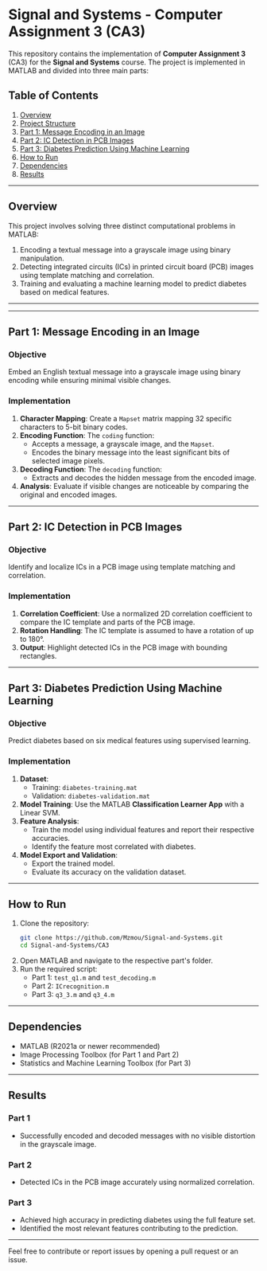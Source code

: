 
# Signal and Systems - Computer Assignment 3 (CA3)

This repository contains the implementation of **Computer Assignment 3** (CA3) for the **Signal and Systems** course. The project is implemented in MATLAB and divided into three main parts:

## Table of Contents
1. [Overview](#overview)
2. [Project Structure](#project-structure)
3. [Part 1: Message Encoding in an Image](#part-1-message-encoding-in-an-image)
4. [Part 2: IC Detection in PCB Images](#part-2-ic-detection-in-pcb-images)
5. [Part 3: Diabetes Prediction Using Machine Learning](#part-3-diabetes-prediction-using-machine-learning)
6. [How to Run](#how-to-run)
7. [Dependencies](#dependencies)
8. [Results](#results)

---

## Overview

This project involves solving three distinct computational problems in MATLAB:
1. Encoding a textual message into a grayscale image using binary manipulation.
2. Detecting integrated circuits (ICs) in printed circuit board (PCB) images using template matching and correlation.
3. Training and evaluating a machine learning model to predict diabetes based on medical features.

---






---

## Part 1: Message Encoding in an Image

### Objective
Embed an English textual message into a grayscale image using binary encoding while ensuring minimal visible changes.

### Implementation
1. **Character Mapping**: Create a `Mapset` matrix mapping 32 specific characters to 5-bit binary codes.
2. **Encoding Function**: The `coding` function:
   - Accepts a message, a grayscale image, and the `Mapset`.
   - Encodes the binary message into the least significant bits of selected image pixels.
3. **Decoding Function**: The `decoding` function:
   - Extracts and decodes the hidden message from the encoded image.
4. **Analysis**: Evaluate if visible changes are noticeable by comparing the original and encoded images.

---

## Part 2: IC Detection in PCB Images

### Objective
Identify and localize ICs in a PCB image using template matching and correlation.

### Implementation
1. **Correlation Coefficient**: Use a normalized 2D correlation coefficient to compare the IC template and parts of the PCB image.
2. **Rotation Handling**: The IC template is assumed to have a rotation of up to 180°.
3. **Output**: Highlight detected ICs in the PCB image with bounding rectangles.

---

## Part 3: Diabetes Prediction Using Machine Learning

### Objective
Predict diabetes based on six medical features using supervised learning.

### Implementation
1. **Dataset**: 
   - Training: `diabetes-training.mat`
   - Validation: `diabetes-validation.mat`
2. **Model Training**: Use the MATLAB **Classification Learner App** with a Linear SVM.
3. **Feature Analysis**:
   - Train the model using individual features and report their respective accuracies.
   - Identify the feature most correlated with diabetes.
4. **Model Export and Validation**:
   - Export the trained model.
   - Evaluate its accuracy on the validation dataset.

---

## How to Run

1. Clone the repository:
   ```bash
   git clone https://github.com/Mzmou/Signal-and-Systems.git
   cd Signal-and-Systems/CA3
   ```
2. Open MATLAB and navigate to the respective part's folder.
3. Run the required script:
   - Part 1: `test_q1.m` and `test_decoding.m`
   - Part 2: `ICrecognition.m`
   - Part 3: `q3_3.m` and `q3_4.m`

---

## Dependencies

- MATLAB (R2021a or newer recommended)
- Image Processing Toolbox (for Part 1 and Part 2)
- Statistics and Machine Learning Toolbox (for Part 3)

---

## Results

### Part 1
- Successfully encoded and decoded messages with no visible distortion in the grayscale image.

### Part 2
- Detected ICs in the PCB image accurately using normalized correlation.

### Part 3
- Achieved high accuracy in predicting diabetes using the full feature set.
- Identified the most relevant features contributing to the prediction.

---

Feel free to contribute or report issues by opening a pull request or an issue.

